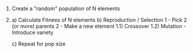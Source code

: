 1) Create a "random" population of N elements
2) 
	a) Calculate Fitnees of N elements
	b) Reproduction / Selection 
		 1 - Pick 2 (or more) parents
		 2 - Make a new element
			1.1) Crossover
			1.2) Mutation - Introduce variety

	c) Repeat for pop size
